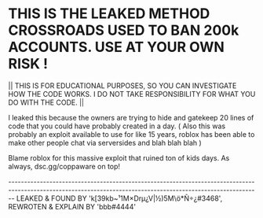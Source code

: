 # THIS IS THE LEAKED METHOD CROSSROADS USED TO BAN 200k ACCOUNTS. USE AT YOUR OWN RISK !

|| THIS IS FOR EDUCATIONAL PURPOSES, SO YOU CAN INVESTIGATE HOW THE CODE WORKS. I DO NOT TAKE RESPONSIBILITY FOR WHAT YOU DO WITH THE CODE. ||

I leaked this because the owners are trying to hide and gatekeep 20 lines of code that you could have probably created in a day.
( Also this was probably an exploit available to use for like 15 years, roblox has been able to make other people chat via serversides and blah blah blah )

Blame roblox for this massive exploit that ruined ton of kids days. As always, dsc.gg/coppaware on top!

-------------------------------------------------------------------------------------------------------------------------------------------------------------- LEAKED & FOUND BY 'k[39kb~¹1M×Drµ¿V|½)5M\ö*Ñ÷¿#3468', REWROTEN & EXPLAIN BY 'bbb#4444'
